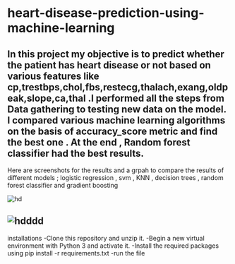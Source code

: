 # heart-disease-prediction-using-machine-learning
In this project my objective is to predict whether the patient has heart disease or not based on various features like cp,trestbps,chol,fbs,restecg,thalach,exang,oldpeak,slope,ca,thal .I performed all the steps from Data gathering to  testing new data on the model. I compared various machine learning algorithms on the basis of accuracy_score metric and find the best one . At the end , Random forest classifier had the best results.
------------------------------------------------------------------------------------------------------------------------------------------------------------------------
Here are  screenshots for the results and a grpah to compare the results of different models ; logistic regression , svm , KNN , decision trees , random forest classifier 
and gradient boosting 


![hd](https://user-images.githubusercontent.com/51866159/158841615-59c39516-50ec-4e56-a656-2f941b38bab0.png)


![hdddd](https://user-images.githubusercontent.com/51866159/158842017-a9b562ef-6a76-484f-aad6-0cc06b3dd013.png)
-------------------------------------------------------------------------------------------------------------------------------------------------------------------------
installations 
-Clone this repository and unzip it.
-Begin a new virtual environment with Python 3 and activate it.
-Install the required packages using  pip install -r requirements.txt
-run the file 



